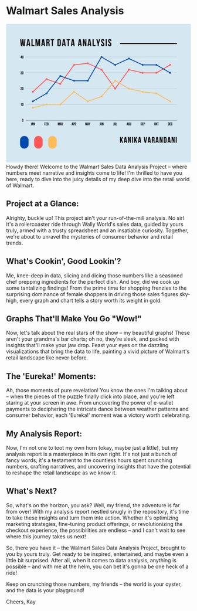 # Walmart Sales Analysis
![Banner](Walmart.png)
Howdy there! Welcome to the Walmart Sales Data Analysis Project – where numbers meet narrative and insights come to life! I'm thrilled to have you here, ready to dive into the juicy details of my deep dive into the retail world of Walmart.

Project at a Glance:
---------------------
Alrighty, buckle up! This project ain't your run-of-the-mill analysis. No sir! It's a rollercoaster ride through Wally World's sales data, guided by yours truly, armed with a trusty spreadsheet and an insatiable curiosity. Together, we're about to unravel the mysteries of consumer behavior and retail trends.

What's Cookin', Good Lookin'?
------------------------------
Me, knee-deep in data, slicing and dicing those numbers like a seasoned chef prepping ingredients for the perfect dish. And boy, did we cook up some tantalizing findings! From the prime time for shopping frenzies to the surprising dominance of female shoppers in driving those sales figures sky-high, every graph and chart tells a story worth its weight in gold.

Graphs That'll Make You Go "Wow!"
-----------------------------------
Now, let's talk about the real stars of the show – my beautiful graphs! These aren't your grandma's bar charts; oh no, they're sleek, and packed with insights that'll make your jaw drop. Feast your eyes on the dazzling visualizations that bring the data to life, painting a vivid picture of Walmart's retail landscape like never before.

The 'Eureka!' Moments:
------------------------
Ah, those moments of pure revelation! You know the ones I'm talking about – when the pieces of the puzzle finally click into place, and you're left staring at your screen in awe. From uncovering the power of e-wallet payments to deciphering the intricate dance between weather patterns and consumer behavior, each 'Eureka!' moment was a victory worth celebrating.

My Analysis Report:
--------------------
Now, I'm not one to toot my own horn (okay, maybe just a little), but my analysis report is a masterpiece in its own right. It's not just a bunch of fancy words; it's a testament to the countless hours spent crunching numbers, crafting narratives, and uncovering insights that have the potential to reshape the retail landscape as we know it.

What's Next?
-------------
So, what's on the horizon, you ask? Well, my friend, the adventure is far from over! With my analysis report nestled snugly in the repository, it's time to take these insights and turn them into action. Whether it's optimizing marketing strategies, fine-tuning product offerings, or revolutionizing the checkout experience, the possibilities are endless – and I can't wait to see where this journey takes us next!

So, there you have it – the Walmart Sales Data Analysis Project, brought to you by yours truly. Get ready to be inspired, entertained, and maybe even a little bit surprised. After all, when it comes to data analysis, anything is possible – and with me at the helm, you can bet it's gonna be one heck of a ride!

Keep on crunching those numbers, my friends – the world is your oyster, and the data is your playground!

Cheers,
Kay

